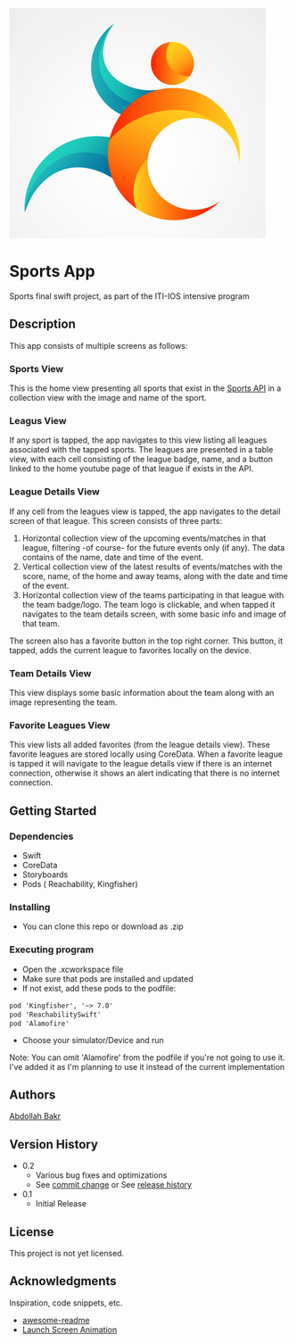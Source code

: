 ![alt text](https://github.com/AbdollahBakr/Sports/blob/main/Sports/Assets.xcassets/sportsLogo.imageset/sportsLogo.jpg?raw=true)

# Sports App
Sports final swift project, as part of the ITI-IOS intensive program

## Description

This app consists of multiple screens as follows:
### Sports View
This is the home view presenting all sports that exist in the [Sports API](https://www.thesportsdb.com) in a collection view with the image and name of the sport.

### Leagus View
If any sport is tapped, the app navigates to this view listing all leagues associated with the tapped sports. The leagues are presented in a table view, with each cell consisting of the league badge, name, and a button linked to the home youtube page of that league if exists in the API.

### League Details View
If any cell from the leagues view is tapped, the app navigates to the detail screen of that league. This screen consists of three parts:
1. Horizontal collection view of the upcoming events/matches in that league, filtering -of course- for the future events only (if any). The data contains of the name, date and time of the event.
2. Vertical collection view of the latest results of events/matches with the score, name, of the home and away teams, along with the date and time of the event.
3. Horizontal collection view of the teams participating in that league with the team badge/logo. The team logo is clickable, and when tapped it navigates to the team details screen, with some basic info and image of that team.

The screen also has a favorite button in the top right corner. This button, it tapped, adds the current league to favorites locally on the device.

### Team Details View
This view displays some basic information about the team along with an image representing the team.

### Favorite Leagues View
This view lists all added favorites (from the league details view). These favorite leagues are stored locally using CoreData. When a favorite league is tapped it will navigate to the league details view if there is an internet connection, otherwise it shows an alert indicating that there is no internet connection.


## Getting Started

### Dependencies

* Swift
* CoreData
* Storyboards
* Pods ( Reachability, Kingfisher)

### Installing

* You can clone this repo or download as .zip

### Executing program


* Open the .xcworkspace file
* Make sure that pods are installed and updated
* If not exist, add these pods to the podfile:
```
pod 'Kingfisher', '~> 7.0'
pod 'ReachabilitySwift'
pod 'Alamofire'
```
* Choose your simulator/Device and run

Note: You can omit 'Alamofire' from the podfile if you're not going to use it. I've added it as I'm planning to use it instead of the current implementation



## Authors
[Abdollah Bakr](https://github.com/AbdollahBakr)

## Version History

* 0.2
    * Various bug fixes and optimizations
    * See [commit change]() or See [release history]()
* 0.1
    * Initial Release

## License

This project is not yet licensed.

## Acknowledgments

Inspiration, code snippets, etc.
* [awesome-readme](https://github.com/matiassingers/awesome-readme)
* [Launch Screen Animation](https://github.com/YamamotoDesu/LaunchScreenAnimation)

